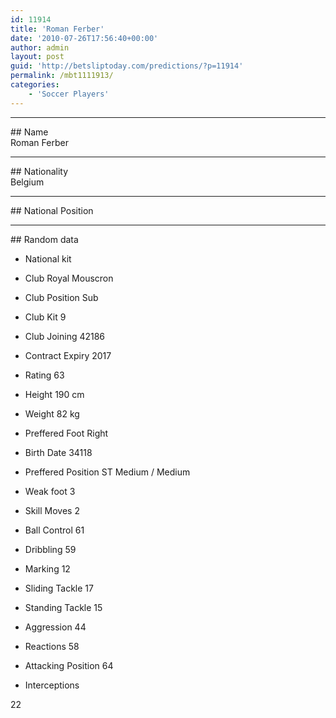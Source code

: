 ```yaml
---
id: 11914
title: 'Roman Ferber'
date: '2010-07-26T17:56:40+00:00'
author: admin
layout: post
guid: 'http://betsliptoday.com/predictions/?p=11914'
permalink: /mbt1111913/
categories:
    - 'Soccer Players'
---
```


- - - - - -

\## Name  
 Roman Ferber

- - - - - -

\## Nationality  
 Belgium

- - - - - -

\## National Position

- - - - - -

\## Random data

- National kit
- Club
 Royal Mouscron

- Club Position
 Sub

- Club Kit
 9

- Club Joining
 42186

- Contract Expiry
 2017

- Rating
 63

- Height
 190 cm

- Weight
 82 kg

- Preffered Foot
 Right

- Birth Date
 34118

- Preffered Position
 ST Medium / Medium

- Weak foot
 3

- Skill Moves
 2

- Ball Control
 61

- Dribbling
 59

- Marking
 12

- Sliding Tackle
 17

- Standing Tackle
 15

- Aggression
 44

- Reactions
 58

- Attacking Position
 64

- Interceptions

 22